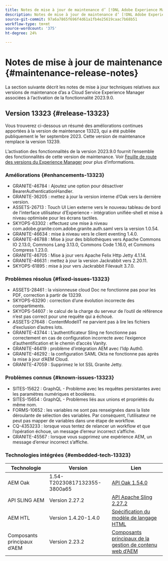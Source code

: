 ```yaml
---
title: Notes de mise à jour de maintenance d’ [!DNL Adobe Experience Manager] as a Cloud Service associées à l’activation de la fonctionnalité 2023.9.0.
description: Notes de mise à jour de maintenance d’ [!DNL Adobe Experience Manager] as a Cloud Service associées à l’activation de la fonctionnalité 2023.9.0.
source-git-commit: 97a6a7865f696f4d61a1fb4e25619caac7b68b51
workflow-type: tm+mt
source-wordcount: '375'
ht-degree: 24%

---
```


# Notes de mise à jour de maintenance {#maintenance-release-notes}

La section suivante décrit les notes de mise à jour techniques relatives aux versions de maintenance d’as a Cloud Service Experience Manager associées à l’activation de la fonctionnalité 2023.9.0.

## Version 13323 {#release-13323}

Vous trouverez ci-dessous un résumé des améliorations continues apportées à la version de maintenance 13323, qui a été publiée publiquement le 1er septembre 2023. Cette version de maintenance remplace la version 13239.

L’activation des fonctionnalités de la version 2023.9.0 fournit l’ensemble des fonctionnalités de cette version de maintenance. Voir [Feuille de route des versions du Experience Manager](https://experienceleague.adobe.com/docs/experience-manager-release-information/aem-release-updates/update-releases-roadmap.html?lang=fr) pour plus d’informations.

### Améliorations {#enhancements-13323}

- GRANITE-46784 : Ajoutez une option pour désactiver BearerAuthenticationHandler.
- GRANITE-36205 : mettez à jour la version interne d’Oak vers la dernière version.
- ASSETS-26713 : Touch UI Lien externe vers le nouveau tableau de bord de l’interface utilisateur d’Experience - intégration unifiée-shell et mise à niveau optimisée pour les écrans tactiles.
- SKYOPS-63302 : effectuez une mise à niveau com.adobe.granite:com.adobe.granite.auth.saml vers la version 1.0.54.
- GRANITE-46634 : mise à niveau vers le client eventing 1.4.0.
- GRANITE-46788 : Mise à jour des bibliothèques vers Apache Commons IO 2.13.0, Commons Lang 3.13.0, Commons Code 1.16.0, et Commons Compress 1.23.0.
- GRANITE-46705 : Mise à jour vers Apache Felix Http Jetty 4.1.14.
- GRANITE-46631 : mettez à jour la version Jackrabbit vers 2.20.11.
- SKYOPS-61895 : mise à jour vers Jackrabbit Filevault 3.7.0.

### Problèmes résolus {#fixed-issues-13323}

- ASSETS-28461 : la visionneuse cloud Doc ne fonctionne pas pour les PDF, correction à partir de 13239.
- SKYOPS-63290 : correction d’une évolution incorrecte des compartiments.
- SKYOPS-54607 : le calcul de la charge du serveur de l’outil de référence n’est pas correct pour une requête qui a échoué.
- ASSETS-27648 : ContentModelIT ne parvient pas à lire les fichiers d’exclusion d’autres lots.
- GRANITE-43744 : L’authentificateur Sling ne fonctionne pas correctement en cas de configuration incorrecte avec l’exigence d’authentification et le chemin d’accès Vanity.
- GRANITE-46419 : problème d’intégration AEM avec l’Idp Auth0.
- GRANITE-46292 : la configuration SAML Okta ne fonctionne pas après la mise à jour d’AEM Cloud.
- GRANITE-47059 : Supprimez le lot SSL Granite Jetty.

### Problèmes connus {#known-issues-13323}

- SITES-15622 : GraphQL - Problème avec les requêtes persistantes avec les paramètres numériques et booléens.
- SITES-15654 : GraphQL - Problèmes liés aux unions et propriétés du même nom.
- FORMS-10652 : les variables ne sont pas renseignées dans la liste déroulante de sélection des variables. Par conséquent, l’utilisateur ne peut pas mapper de variables dans une étape de workflow.
- CQ-4353233 : lorsque vous tentez de relancer un workflow et que l’opération échoue, un message d’erreur incorrect s’affiche.
- GRANITE-45567 : lorsque vous supprimez une expérience AEM, un message d’erreur incorrect s’affiche.

### Technologies intégrées {#embedded-tech-13323}

| Technologie | Version | Lien |
|---|---|---|
| AEM Oak | 1.54-T20230817132355-3800a65 | [API Oak 1.54.0](https://www.javadoc.io/doc/org.apache.jackrabbit/oak-api/1.54.0/index.html) |
| API SLING AEM | Version 2.27.2 | [API Apache Sling 2.27.2](https://www.javadoc.io/doc/org.apache.sling/org.apache.sling.api/latest/index.html) |
| AEM HTL | Version 1.4.20-1.4.0 | [Spécification du modèle de langage HTML](https://github.com/adobe/htl-spec) |
| Composants principaux d’AEM | Version 2.23.2 | [Composants principaux de la gestion de contenu web d’AEM](https://github.com/adobe/aem-core-wcm-components) |
